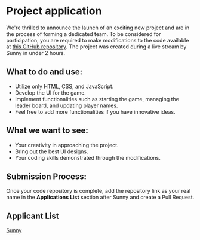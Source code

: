 # Project application

We're thrilled to announce the launch of an exciting new project and are in the process of forming a dedicated team. To be considered for participation, you are required to make modifications to the code available at [this GitHub repository](https://github.com/TeamShiksha/the-vinci-code-game-stream). The project was created during a live stream by Sunny in under 2 hours.

## What to do and use:

- Utilize only HTML, CSS, and JavaScript.
- Develop the UI for the game.
- Implement functionalities such as starting the game, managing the leader board, and updating player names.
- Feel free to add more functionalities if you have innovative ideas.

## What we want to see:

- Your creativity in approaching the project.
- Bring out the best UI designs. 
- Your coding skills demonstrated through the modifications.

## Submission Process:

Once your code repository is complete, add the repository link as your real name in the **Applications List** section after Sunny and create a Pull Request.

## Applicant List

[Sunny](https://github.com/TeamShiksha/the-vinci-code-game-stream)
